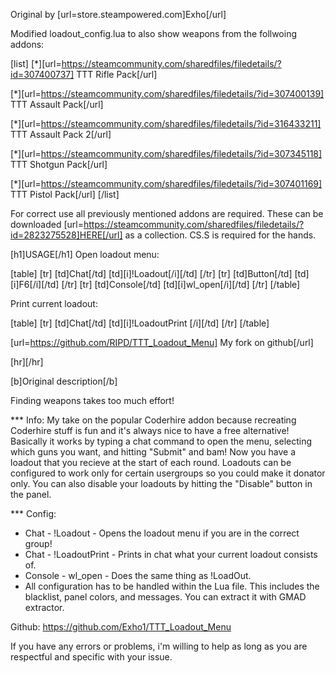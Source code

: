 Original by [url=store.steampowered.com]Exho[/url]

Modified loadout_config.lua to also show weapons from the follwoing addons:

[list]
[*][url=https://steamcommunity.com/sharedfiles/filedetails/?id=307400737] TTT Rifle Pack[/url]

[*][url=https://steamcommunity.com/sharedfiles/filedetails/?id=307400139] TTT Assault Pack[/url]

[*][url=https://steamcommunity.com/sharedfiles/filedetails/?id=316433211] TTT Assault Pack 2[/url]

[*][url=https://steamcommunity.com/sharedfiles/filedetails/?id=307345118] TTT Shotgun Pack[/url]

[*][url=https://steamcommunity.com/sharedfiles/filedetails/?id=307401169] TTT Pistol Pack[/url]
[/list]

For correct use all previously mentioned addons are required. These can be downloaded [url=https://steamcommunity.com/sharedfiles/filedetails/?id=2823275528]HERE[/url] as a collection. CS.S is required for the hands.

[h1]USAGE[/h1]
Open loadout menu:

[table]
    [tr]
        [td]Chat[/td]
        [td][i]!Loadout[/i][/td]
    [/tr]
    [tr]
        [td]Button[/td]
        [td][i]F6[/i][/td]
    [/tr]
    [tr]
        [td]Console[/td]
        [td][i]wl_open[/i][/td]
    [/tr]
[/table]

Print current loadout:

[table]
    [tr]
        [td]Chat[/td]
        [td][i]!LoadoutPrint [/i][/td]
    [/tr]
[/table]


[url=https://github.com/RIPD/TTT_Loadout_Menu] My fork on github[/url]


[hr][/hr]


[b]Original description[/b]


Finding weapons takes too much effort!

*** Info:
My take on the popular Coderhire addon because recreating Coderhire stuff is fun and it's always nice to have a free alternative! Basically it works by typing a chat command to open the menu, selecting which guns you want, and hitting "Submit" and bam! Now you have a loadout that you recieve at the start of each round. Loadouts can be configured to work only for certain usergroups so you could make it donator only. You can also disable your loadouts by hitting the "Disable" button in the panel.

*** Config:
* Chat - !Loadout - Opens the loadout menu if you are in the correct group!
* Chat - !LoadoutPrint - Prints in chat what your current loadout consists of.
* Console - wl_open - Does the same thing as !LoadOut.
* All configuration has to be handled within the Lua file. This includes the blacklist, panel colors, and messages. You can extract it with GMAD extractor.

Github: https://github.com/Exho1/TTT_Loadout_Menu

If you have any errors or problems, i'm willing to help as long as you are respectful and specific with your issue.